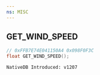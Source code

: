 ```yaml
---
ns: MISC
---
```

## GET_WIND_SPEED

```c
// 0xFFB7E74E041150A4 0x098F0F3C
float GET_WIND_SPEED();
```

```
NativeDB Introduced: v1207
```

